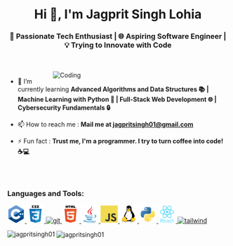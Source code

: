 <h1 align="center">Hi 👋, I'm Jagprit Singh Lohia</h1>
<h3 align="center">🚀 Passionate Tech Enthusiast | 🌐 Aspiring Software Engineer | 💡 Trying to Innovate with Code</h3>
<br><br>

<img align="right" alt="Coding" width="400px" src="https://erkunal.in/_nuxt/img/about-dev.d3b6fdf.gif">

- 🌱 I’m currently learning **Advanced Algorithms and Data Structures 📚 | Machine Learning with Python 🤖 | Full-Stack Web Development 🌐 | Cybersecurity Fundamentals 🔒**

- 📫 How to reach me : **Mail me at jagpritsingh01@gmail.com**

- ⚡ Fun fact : **Trust me, I'm a programmer. I try to turn coffee into code! ☕💻**

<br><br>
<p align="left">
</p>

<h3 align="left">Languages and Tools:</h3>
<p align="left"> <a href="https://www.w3schools.com/cpp/" target="_blank" rel="noreferrer"> <img src="https://raw.githubusercontent.com/devicons/devicon/master/icons/cplusplus/cplusplus-original.svg" alt="cplusplus" width="40" height="40"/> </a> <a href="https://www.w3schools.com/css/" target="_blank" rel="noreferrer"> <img src="https://raw.githubusercontent.com/devicons/devicon/master/icons/css3/css3-original-wordmark.svg" alt="css3" width="40" height="40"/> </a> <a href="https://git-scm.com/" target="_blank" rel="noreferrer"> <img src="https://www.vectorlogo.zone/logos/git-scm/git-scm-icon.svg" alt="git" width="40" height="40"/> </a> <a href="https://www.w3.org/html/" target="_blank" rel="noreferrer"> <img src="https://raw.githubusercontent.com/devicons/devicon/master/icons/html5/html5-original-wordmark.svg" alt="html5" width="40" height="40"/> </a> <a href="https://www.java.com" target="_blank" rel="noreferrer"> <img src="https://raw.githubusercontent.com/devicons/devicon/master/icons/java/java-original.svg" alt="java" width="40" height="40"/> </a> <a href="https://developer.mozilla.org/en-US/docs/Web/JavaScript" target="_blank" rel="noreferrer"> <img src="https://raw.githubusercontent.com/devicons/devicon/master/icons/javascript/javascript-original.svg" alt="javascript" width="40" height="40"/> </a> <a href="https://www.linux.org/" target="_blank" rel="noreferrer"> <img src="https://raw.githubusercontent.com/devicons/devicon/master/icons/linux/linux-original.svg" alt="linux" width="40" height="40"/> </a> <a href="https://www.python.org" target="_blank" rel="noreferrer"> <img src="https://raw.githubusercontent.com/devicons/devicon/master/icons/python/python-original.svg" alt="python" width="40" height="40"/> </a> <a href="https://reactjs.org/" target="_blank" rel="noreferrer"> <img src="https://raw.githubusercontent.com/devicons/devicon/master/icons/react/react-original-wordmark.svg" alt="react" width="40" height="40"/> </a> <a href="https://tailwindcss.com/" target="_blank" rel="noreferrer"> <img src="https://www.vectorlogo.zone/logos/tailwindcss/tailwindcss-icon.svg" alt="tailwind" width="40" height="40"/> </a> </p>

<p><img align="left" src="https://github-readme-stats.vercel.app/api/top-langs?username=jagpritsingh01&show_icons=true&locale=en&layout=compact" alt="jagpritsingh01" /></p>

<p>&nbsp;<img align="center" src="https://github-readme-stats.vercel.app/api?username=jagpritsingh01&show_icons=true&locale=en" alt="jagpritsingh01" /></p>
